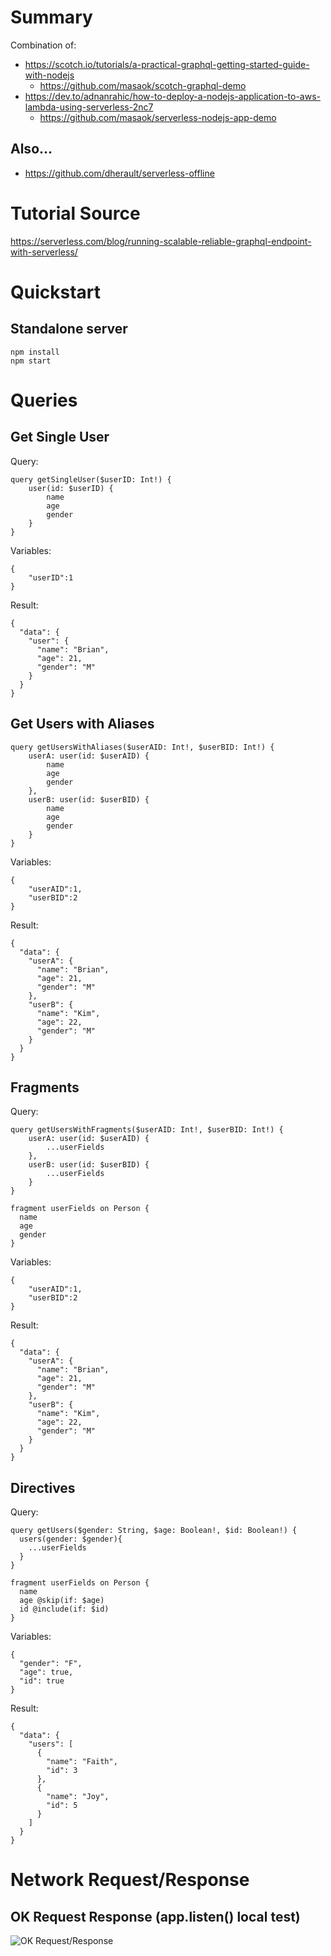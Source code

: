 # Summary

Combination of:

- https://scotch.io/tutorials/a-practical-graphql-getting-started-guide-with-nodejs
  - https://github.com/masaok/scotch-graphql-demo
- https://dev.to/adnanrahic/how-to-deploy-a-nodejs-application-to-aws-lambda-using-serverless-2nc7
  - https://github.com/masaok/serverless-nodejs-app-demo

## Also...

- https://github.com/dherault/serverless-offline

# Tutorial Source

https://serverless.com/blog/running-scalable-reliable-graphql-endpoint-with-serverless/

# Quickstart

## Standalone server

```
npm install
npm start
```

# Queries

## Get Single User

Query:
```
query getSingleUser($userID: Int!) {
    user(id: $userID) {
        name
        age
        gender
    }
}
```
Variables:
```
{ 
    "userID":1
}
```
Result:
```
{
  "data": {
    "user": {
      "name": "Brian",
      "age": 21,
      "gender": "M"
    }
  }
}
```

## Get Users with Aliases
```
query getUsersWithAliases($userAID: Int!, $userBID: Int!) {
    userA: user(id: $userAID) {
        name
        age
        gender
    },
    userB: user(id: $userBID) {
        name
        age
        gender
    }
}
```
Variables:
```
{ 
    "userAID":1,
    "userBID":2
}
```
Result:
```
{
  "data": {
    "userA": {
      "name": "Brian",
      "age": 21,
      "gender": "M"
    },
    "userB": {
      "name": "Kim",
      "age": 22,
      "gender": "M"
    }
  }
}
```
## Fragments
Query:
```
query getUsersWithFragments($userAID: Int!, $userBID: Int!) {
    userA: user(id: $userAID) {
        ...userFields
    },
    userB: user(id: $userBID) {
        ...userFields
    }
}

fragment userFields on Person {
  name
  age
  gender
}
```
Variables:
```
{ 
    "userAID":1,
    "userBID":2
}
```
Result:
```
{
  "data": {
    "userA": {
      "name": "Brian",
      "age": 21,
      "gender": "M"
    },
    "userB": {
      "name": "Kim",
      "age": 22,
      "gender": "M"
    }
  }
}
```
## Directives
Query:
```
query getUsers($gender: String, $age: Boolean!, $id: Boolean!) {
  users(gender: $gender){
    ...userFields
  }
}

fragment userFields on Person {
  name
  age @skip(if: $age)
  id @include(if: $id)
}
```
Variables:
```
{
  "gender": "F",
  "age": true,
  "id": true
}
```
Result:
```
{
  "data": {
    "users": [
      {
        "name": "Faith",
        "id": 3
      },
      {
        "name": "Joy",
        "id": 5
      }
    ]
  }
}
```
# Network Request/Response
## OK Request Response (app.listen() local test)
![OK Request/Response](https://i.imgur.com/AmTWq0E.jpg)
